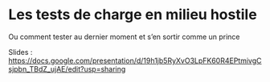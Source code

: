 # Les tests de charge en milieu hostile

Ou comment tester au dernier moment et s’en sortir comme un prince

Slides : https://docs.google.com/presentation/d/19h1jb5RyXvO3LpFK60R4EPtmivgCsjpbn_TBdZ_ujAE/edit?usp=sharing
